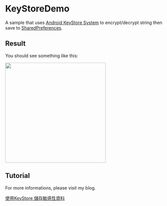 # KeyStoreDemo
A sample that uses [Android KeyStore System](https://developer.android.com/training/articles/keystore.html) to encrypt/decrypt string then save to [SharedPreferences](https://developer.android.com/reference/android/content/SharedPreferences.html).


## Result
You should see something like this:

<img src="https://github.com/joetsaitw/KeyStoreDemo/blob/master/screenshot/Screenshot.png" width="320">



## Tutorial
For more informations, please visit my blog.

[使用KeyStore 儲存敏感性資料](https://medium.com/@joetsai/%E4%BD%BF%E7%94%A8keystore-%E5%84%B2%E5%AD%98%E6%95%8F%E6%84%9F%E6%80%A7%E8%B3%87%E6%96%99-92ad9b236e58)
